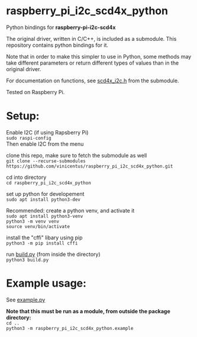 # raspberry_pi_i2c_scd4x_python
Python bindings for **raspberry-pi-i2c-scd4x**

The original driver, written in C/C++, is included as a submodule. This repository contains python bindings for it.

Note that in order to make this simpler to use in Python, some methods may take different parameters or return different types of values than in the original driver.

For documentation on functions, see [scd4x_i2c.h](./raspberry-pi-i2c-scd4x/scd4x_i2c.h) from the submodule.  

Tested on Raspberry Pi.

# Setup:
Enable I2C (if using Rapsberry Pi)  
`sudo raspi-config`  
Then enable I2C from the menu

clone this repo, make sure to fetch the submodule as well  
`git clone --recurse-submodules https://github.com/vinicentus/raspberry_pi_i2c_scd4x_python.git`

cd into directory  
`cd raspberry_pi_i2c_scd4x_python`

set up python for developement  
`sudo apt install python3-dev`

Recommended: create a python venv, and activate it  
`sudo apt install python3-venv`  
`python3 -m venv venv`  
`source venv/bin/activate`

install the "cffi" libary using pip  
`python3 -m pip install cffi`

run [build.py](./build.py) (from inside the directory)  
`python3 build.py`

# Example usage:
See [example.py](./example.py)

**Note that this must be run as a module, from outside the package directory:**  
`cd ..`  
`python3 -m raspberry_pi_i2c_scd4x_python.example`
